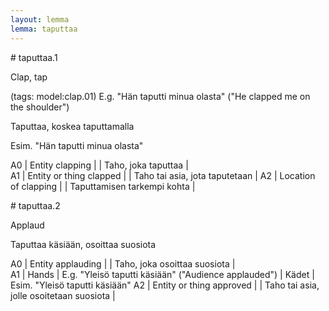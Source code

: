 ```yaml
---
layout: lemma
lemma: taputtaa
---
```


<div class="sense">
# <span class="sensename">taputtaa.1</span>

<span class="description">Clap, tap</span>

(tags: model:clap.01) E.g. "Hän taputti minua olasta" ("He clapped me on the shoulder")

<span class="description">Taputtaa, koskea taputtamalla</span>

Esim. "Hän taputti minua olasta"

A0 | Entity clapping |   | Taho, joka taputtaa |  
A1 | Entity or thing clapped |  | Taho tai asia, jota taputetaan | 
A2 | Location of clapping |  | Taputtamisen tarkempi kohta | 

</div>

<div class="sense">
# <span class="sensename">taputtaa.2</span>

<span class="description">Applaud</span>



<span class="description">Taputtaa käsiään, osoittaa suosiota</span>

A0 | Entity applauding |   | Taho, joka osoittaa suosiota |  
A1 | Hands | E.g. "Yleisö taputti käsiään" ("Audience applauded") | Kädet | Esim. "Yleisö taputti käsiään"
A2 | Entity or thing approved |   | Taho tai asia, jolle osoitetaan suosiota |  

</div>

